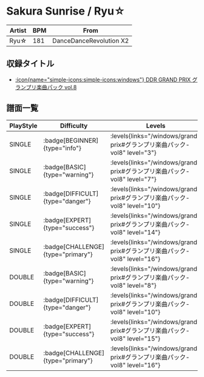 # Sakura Sunrise / Ryu☆

|Artist|BPM|From|
|------|---|----|
|Ryu☆|181|DanceDanceRevolution X2|

## 収録タイトル

- [:icon{name="simple-icons:simple-icons:windows"} DDR GRAND PRIX グランプリ楽曲パック vol.8](/windows/grand-prix#グランプリ楽曲パック-vol8)

## 譜面一覧

|PlayStyle|Difficulty|Levels|Notes|Movie|
|---------|----------|------|-----|-----|
|SINGLE| :badge[BEGINNER]{type="info"}| :levels{links="/windows/grand-prix#グランプリ楽曲パック-vol8" level="3"}|97/0||
|SINGLE| :badge[BASIC]{type="warning"}| :levels{links="/windows/grand-prix#グランプリ楽曲パック-vol8" level="7"}|237/18||
|SINGLE| :badge[DIFFICULT]{type="danger"}| :levels{links="/windows/grand-prix#グランプリ楽曲パック-vol8" level="10"}|340/20||
|SINGLE| :badge[EXPERT]{type="success"}| :levels{links="/windows/grand-prix#グランプリ楽曲パック-vol8" level="14"}|403/27||
|SINGLE| :badge[CHALLENGE]{type="primary"}| :levels{links="/windows/grand-prix#グランプリ楽曲パック-vol8" level="16"}|507/40||
|DOUBLE| :badge[BASIC]{type="warning"}| :levels{links="/windows/grand-prix#グランプリ楽曲パック-vol8" level="8"}|246/19||
|DOUBLE| :badge[DIFFICULT]{type="danger"}| :levels{links="/windows/grand-prix#グランプリ楽曲パック-vol8" level="10"}|333/15||
|DOUBLE| :badge[EXPERT]{type="success"}| :levels{links="/windows/grand-prix#グランプリ楽曲パック-vol8" level="15"}|420/19||
|DOUBLE| :badge[CHALLENGE]{type="primary"}| :levels{links="/windows/grand-prix#グランプリ楽曲パック-vol8" level="16"}|479/39||
